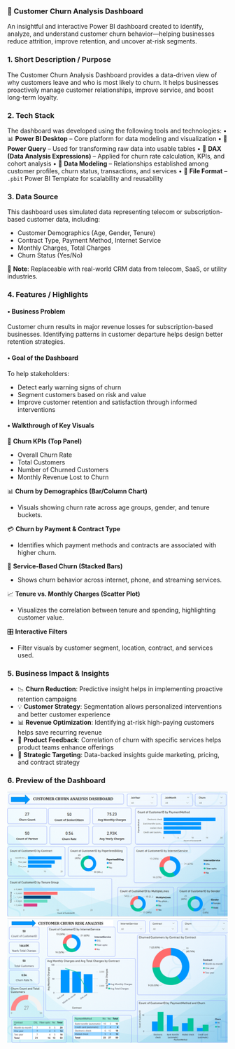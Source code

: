 ### 🔁 Customer Churn Analysis Dashboard

An insightful and interactive Power BI dashboard created to identify, analyze, and understand customer churn behavior—helping businesses reduce attrition, improve retention, and uncover at-risk segments.

### 1. Short Description / Purpose
The Customer Churn Analysis Dashboard provides a data-driven view of why customers leave and who is most likely to churn. It helps businesses proactively manage customer relationships, improve service, and boost long-term loyalty.

### 2. Tech Stack
The dashboard was developed using the following tools and technologies:
• 📊 **Power BI Desktop** – Core platform for data modeling and visualization
• 🔄 **Power Query** – Used for transforming raw data into usable tables
• 🧠 **DAX (Data Analysis Expressions)** – Applied for churn rate calculation, KPIs, and cohort analysis
• 🔗 **Data Modeling** – Relationships established among customer profiles, churn status, transactions, and services
• 📁 **File Format** – `.pbit` Power BI Template for scalability and reusability

### 3. Data Source
This dashboard uses simulated data representing telecom or subscription-based customer data, including:

* Customer Demographics (Age, Gender, Tenure)
* Contract Type, Payment Method, Internet Service
* Monthly Charges, Total Charges
* Churn Status (Yes/No)

📝 **Note**: Replaceable with real-world CRM data from telecom, SaaS, or utility industries.

### 4. Features / Highlights

#### • Business Problem
Customer churn results in major revenue losses for subscription-based businesses. Identifying patterns in customer departure helps design better retention strategies.

#### • Goal of the Dashboard
To help stakeholders:
* Detect early warning signs of churn
* Segment customers based on risk and value
* Improve customer retention and satisfaction through informed interventions

#### • Walkthrough of Key Visuals

📌 **Churn KPIs (Top Panel)**
* Overall Churn Rate
* Total Customers
* Number of Churned Customers
* Monthly Revenue Lost to Churn

📊 **Churn by Demographics (Bar/Column Chart)**
* Visuals showing churn rate across age groups, gender, and tenure buckets.

💳 **Churn by Payment & Contract Type**
* Identifies which payment methods and contracts are associated with higher churn.

📍 **Service-Based Churn (Stacked Bars)**
* Shows churn behavior across internet, phone, and streaming services.

📈 **Tenure vs. Monthly Charges (Scatter Plot)**
* Visualizes the correlation between tenure and spending, highlighting customer value.

🎛️ **Interactive Filters**
* Filter visuals by customer segment, location, contract, and services used.

### 5. Business Impact & Insights

* 📉 **Churn Reduction**: Predictive insight helps in implementing proactive retention campaigns
* 💡 **Customer Strategy**: Segmentation allows personalized interventions and better customer experience
* 📊 **Revenue Optimization**: Identifying at-risk high-paying customers helps save recurring revenue
* 🧠 **Product Feedback**: Correlation of churn with specific services helps product teams enhance offerings
* 🧭 **Strategic Targeting**: Data-backed insights guide marketing, pricing, and contract strategy

### 6. Preview of the Dashboard
![Snapshot of the dashboard](https://github.com/Rashi26Sharma/Customer-Churn-Analysis/blob/main/Snapshot%20of%20the%20Customer%20Analaysis%20Dashboard.png)
![Snapshot of the second dashboard](https://github.com/Rashi26Sharma/Customer-Churn-Analysis/blob/main/Snapshot%20of%20the%20Customer%20Churn%20Analysis%20Dashboard.png)
